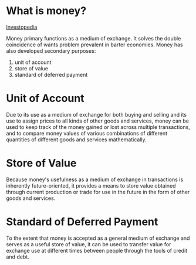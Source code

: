 # What is money?
[Investopedia](https://www.investopedia.com/terms/m/money.asp)

Money primary functions as a medium of exchange. It solves the double coincidence of wants problem prevalent in barter economies. Money has also developed secondary purposes:
1. unit of account
2. store of value
3. standard of deferred payment

# Unit of Account
Due to its use as a medium of exchange for both buying and selling and its use to assign prices to all kinds of other goods and services, money can be used to keep track of the money gained or lost across multiple transactions, and to compare money values of various combinations of different quantities of different goods and services mathematically.

# Store of Value
Because money's usefulness as a medium of exchange in transactions is inherently future-oriented, it provides a means to store value obtained through current production or trade for use in the future in the form of other goods and services.

# Standard of Deferred Payment
To the extent that money is accepted as a general medium of exchange and serves as a useful store of value, it can be used to transfer value for exchange use at different times between people through the tools of credit and debt. 
